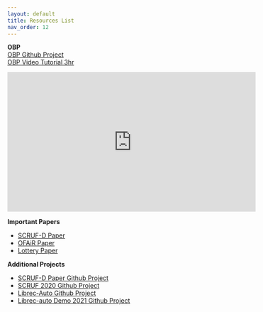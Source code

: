 ```yaml
---
layout: default
title: Resources List
nav_order: 12
---
```


**OBP** <br />
[OBP Github Project](https://github.com/st-tech/zr-obp) <br />
[OBP Video Tutorial 3hr](https://www.youtube.com/embed/HMo9fQMVB4w)
<iframe width="560" height="315" src="https://www.youtube.com/embed/HMo9fQMVB4w" title="YouTube video player" frameborder="0" allow="accelerometer; autoplay; clipboard-write; encrypted-media; gyroscope; picture-in-picture" allowfullscreen></iframe>

**Important Papers** <br />
- [SCRUF-D Paper](content/papers/2021_FAccT_SCRUF.pdf.pdf) 
- [OFAiR Paper](content/papers/OFAIR_Paper.pdf) 
- [Lottery Paper](content/papers/Lottery_Paper.pdf) 

**Additional Projects**
- [SCRUF-D Paper Github Project](https://github.com/that-recsys-lab/scruf_d)
- [SCRUF 2020 Github Project](https://github.com/that-recsys-lab/scruf)
- [Librec-Auto Github Project](https://github.com/that-recsys-lab/librec-auto)
- [Librec-auto Demo 2021 Github Project](https://github.com/that-recsys-lab/librec-auto-demo2021)
